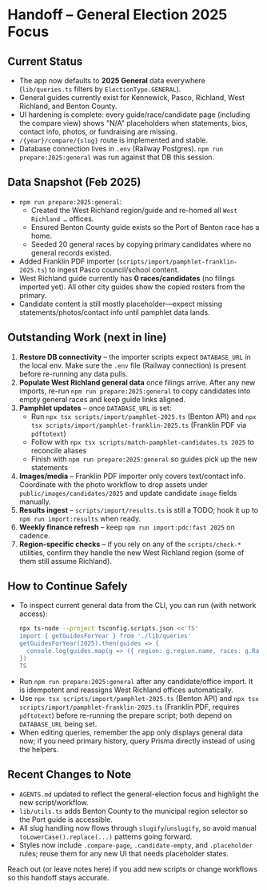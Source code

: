 # Handoff – General Election 2025 Focus

## Current Status
- The app now defaults to **2025 General** data everywhere (`lib/queries.ts` filters by `ElectionType.GENERAL`).
- General guides currently exist for Kennewick, Pasco, Richland, West Richland, and Benton County.
- UI hardening is complete: every guide/race/candidate page (including the compare view) shows "N/A" placeholders when statements, bios, contact info, photos, or fundraising are missing.
- `/{year}/compare/{slug}` route is implemented and stable.
- Database connection lives in `.env` (Railway Postgres). `npm run prepare:2025:general` was run against that DB this session.

## Data Snapshot (Feb 2025)
- `npm run prepare:2025:general`:
  - Created the West Richland region/guide and re-homed all `West Richland …` offices.
  - Ensured Benton County guide exists so the Port of Benton race has a home.
  - Seeded 20 general races by copying primary candidates where no general records existed.
- Added Franklin PDF importer (`scripts/import/pamphlet-franklin-2025.ts`) to ingest Pasco council/school content.
- West Richland guide currently has **0 races/candidates** (no filings imported yet). All other city guides show the copied rosters from the primary.
- Candidate content is still mostly placeholder—expect missing statements/photos/contact info until pamphlet data lands.

## Outstanding Work (next in line)
1. **Restore DB connectivity** – the importer scripts expect `DATABASE_URL` in the local env. Make sure the `.env` file (Railway connection) is present before re-running any data pulls.
2. **Populate West Richland general data** once filings arrive. After any new imports, re-run `npm run prepare:2025:general` to copy candidates into empty general races and keep guide links aligned.
3. **Pamphlet updates** – once `DATABASE_URL` is set:
   - Run `npx tsx scripts/import/pamphlet-2025.ts` (Benton API) and `npx tsx scripts/import/pamphlet-franklin-2025.ts` (Franklin PDF via `pdftotext`)
   - Follow with `npx tsx scripts/match-pamphlet-candidates.ts 2025` to reconcile aliases
   - Finish with `npm run prepare:2025:general` so guides pick up the new statements
4. **Images/media** – Franklin PDF importer only covers text/contact info. Coordinate with the photo workflow to drop assets under `public/images/candidates/2025` and update candidate `image` fields manually.
5. **Results ingest** – `scripts/import/results.ts` is still a TODO; hook it up to `npm run import:results` when ready.
6. **Weekly finance refresh** – keep `npm run import:pdc:fast 2025` on cadence.
7. **Region-specific checks** – if you rely on any of the `scripts/check-*` utilities, confirm they handle the new West Richland region (some of them still assume Richland).

## How to Continue Safely
- To inspect current general data from the CLI, you can run (with network access):
  ```bash
  npx ts-node --project tsconfig.scripts.json <<'TS'
  import { getGuidesForYear } from './lib/queries'
  getGuidesForYear(2025).then(guides => {
    console.log(guides.map(g => ({ region: g.region.name, races: g.Race.length })))
  })
  TS
  ```
- Run `npm run prepare:2025:general` after any candidate/office import. It is idempotent and reassigns West Richland offices automatically.
- Use `npx tsx scripts/import/pamphlet-2025.ts` (Benton API) and `npx tsx scripts/import/pamphlet-franklin-2025.ts` (Franklin PDF, requires `pdftotext`) before re-running the prepare script; both depend on `DATABASE_URL` being set.
- When editing queries, remember the app only displays general data now; if you need primary history, query Prisma directly instead of using the helpers.

## Recent Changes to Note
- `AGENTS.md` updated to reflect the general-election focus and highlight the new script/workflow.
- `lib/utils.ts` adds Benton County to the municipal region selector so the Port guide is accessible.
- All slug handling now flows through `slugify`/`unslugify`, so avoid manual `toLowerCase().replace(...)` patterns going forward.
- Styles now include `.compare-page`, `.candidate-empty`, and `.placeholder` rules; reuse them for any new UI that needs placeholder states.

Reach out (or leave notes here) if you add new scripts or change workflows so this handoff stays accurate.
